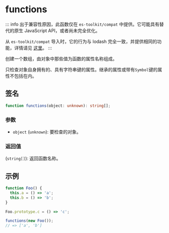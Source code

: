 # functions

::: info
出于兼容性原因，此函数仅在 `es-toolkit/compat` 中提供。它可能具有替代的原生 JavaScript API，或者尚未完全优化。

从 `es-toolkit/compat` 导入时，它的行为与 lodash 完全一致，并提供相同的功能，详情请见 [这里](../../../compatibility.md)。
:::

创建一个数组，由对象中那些值为函数的属性名称组成。

只检查对象自身拥有的、具有字符串键的属性。继承的属性或带有`Symbol`键的属性不包括在内。

## 签名

```typescript
function functions(object: unknown): string[];
```

### 参数

- `object` (`unknown`): 要检查的对象。

### 返回值

(`string[]`): 返回函数名称。

## 示例

```typescript
function Foo() {
  this.a = () => 'a';
  this.b = () => 'b';
}

Foo.prototype.c = () => 'c';

functions(new Foo());
// => ['a', 'b']
```
